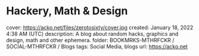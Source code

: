 # Hackery, Math & Design

cover: https://acko.net/files/zerotosixty/cover.jpg
created: January 18, 2022 4:38 AM (UTC)
description: A blog about random hacks, graphics and design, math and other ephemera.
folder: BOOKMRKS-MTHRFCKR / SOCIAL-MTHRFCKR / Blogs
tags: Social Media, blogs
url: https://acko.net
